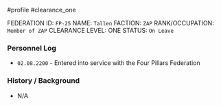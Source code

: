 #profile #clearance_one 

FEDERATION ID: `FP-25`
NAME: `Tallen`
FACTION: `ZAP`
RANK/OCCUPATION: `Member of ZAP`
CLEARANCE LEVEL: ONE
STATUS: `On Leave`

### Personnel Log
- `02.08.2200` - Entered into service with the Four Pillars Federation

### History / Background
- N/A
